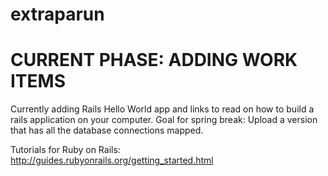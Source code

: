 extraparun
==========
CURRENT PHASE: ADDING WORK ITEMS
================================
Currently adding Rails Hello World app and links to read on how to build a rails application on your computer.  Goal for spring break: Upload a version that has all the database connections mapped.

Tutorials for Ruby on Rails: http://guides.rubyonrails.org/getting_started.html
